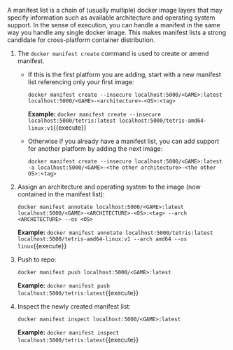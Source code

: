A manifest list is a chain of (usually multiple) docker image layers that may specify information such as available architecture and operating system support. In the sense of execution, you can handle a manifest in the same way you handle any single docker image. This makes manifest lists a strong candidate for cross-platform container distribution.

1. The ```docker manifest create``` command is used to create or amend manifest. 

   - If this is the first platform you are adding, start with a new manifest list referencing only your first image:

      ```docker manifest create --insecure localhost:5000/<GAME>:latest localhost:5000/<GAME>-<architecture>-<OS>:<tag>```

      **Example:** `docker manifest create --insecure localhost:5000/tetris:latest localhost:5000/tetris-amd64-linux:v1`{{execute}}

   - Otherwise if you already have a manifest list, you can add support for another platform by adding the next image:

      ```docker manifest create --insecure localhost:5000/<GAME>:latest -a localhost:5000/<GAME>-<the other architecture>-<the other OS>:<tag>```


2. Assign an architecture and operating system to the image (now contained in the manifest list):
   
   ```docker manifest annotate localhost:5000/<GAME>:latest localhost:5000/<GAME>-<ARCHITECTURE>-<OS>:<tag> --arch <ARCHITECTURE> --os <OS>```

   **Example:** `docker manifest annotate localhost:5000/tetris:latest localhost:5000/tetris-amd64-linux:v1 --arch amd64 --os linux`{{execute}}

3. Push to repo:

   ```docker manifest push localhost:5000/<GAME>:latest```

   **Example:** `docker manifest push localhost:5000/tetris:latest`{{execute}}

4. Inspect the newly created manifest list:

   ```docker manifest inspect localhost:5000/<GAME>:latest```
   
   **Example:** `docker manifest inspect localhost:5000/tetris:latest`{{execute}}
